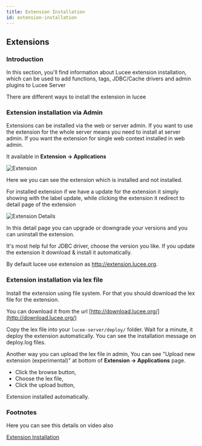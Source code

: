 ```yaml
---
title: Extension Installation
id: extension-installation
---
```

## Extensions ##

### Introduction ###

In this section, you'll find information about Lucee extension installation, which can be used to add functions, tags, JDBC/Cache drivers and admin plugins to Lucee Server

There are different ways to install the extension in lucee

### Extension installation via Admin ###

Extensions can be installed via the web or server admin. If you want to use the extension for the whole server means you need to install at server admin. If you want the extension for single web context installed in web admin.

It available in **Extension -> Applications**

![Extension](assets/images/screenImages/Extension.png)

Here we you can see the extension which is installed and not installed.

For installed extension if we have a update for the extension it simply showing with the label update, while clicking the extension it redirect to detail page of the extension

![Extension Details](assets/images/screenImages/Extension_Detail.PNG)

In this detail page you can upgrade or downgrade your versions and you can uninstall the extension.

It's most help ful for JDBC driver, choose the version you like. If you update the extension it download & install it automatically.

By default lucee use extension as http://extension.lucee.org.


### Extension installation via lex file ###


Install the extension using file system. For that you should download the lex file for the extension.

You can download it from the url [http://download.lucee.org/](http://download.lucee.org/)

Copy the lex file into your ```lucee-server/deploy/``` folder. Wait for a minute, it deploy the extension automatically. You can see the installation message on deploy.log files.

Another way you can upload the lex file in admin, You can see "Upload new extension (experimental)" at bottom of **Extension -> Applications** page.

* Click the browse button,
* Choose the lex file,
* Click the upload button,

Extension installed automatically.


### Footnotes ###

Here you can see this details on video also

[Extension Installation](https://www.youtube.com/watch?time_continue=184&v=Vcu0OENm_ks)









